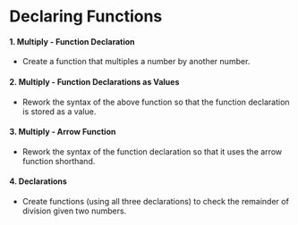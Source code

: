 # Declaring Functions 

#### 1. Multiply - Function Declaration
* Create a function that multiples a number by another number.

#### 2. Multiply - Function Declarations as Values
* Rework the syntax of the above function so that the function declaration is stored as a value.

#### 3. Multiply - Arrow Function
* Rework the syntax of the function declaration so that it uses the arrow function shorthand.

#### 4. Declarations
* Create functions (using all three declarations) to check the remainder of division given two numbers. 
